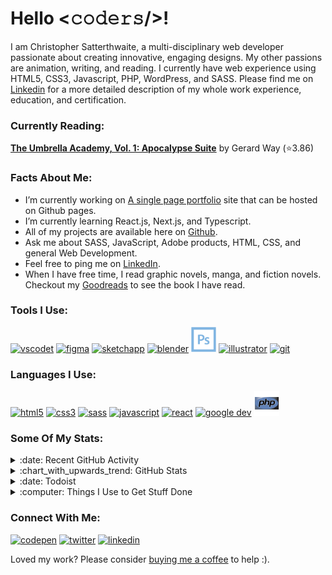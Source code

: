 # Hello <𝚌𝚘𝚍𝚎𝚛𝚜/>!

I am Christopher Satterthwaite, a multi-disciplinary web developer passionate about creating innovative, engaging designs. My other passions are animation, writing, and reading. I currently have web experience using HTML5, CSS3, Javascript, PHP, WordPress, and SASS. Please find me on [Linkedin](https://www.linkedin.com/in/gijinkakun) for a more detailed description of my whole work experience, education, and certification.


### Currently Reading:

<!-- GOODREADS-LIST:START -->
[**The Umbrella Academy, Vol. 1:  Apocalypse Suite**](https://www.goodreads.com/review/show/5022852959?utm_medium=api&utm_source=rss) by Gerard Way (⭐️3.86)
<!-- GOODREADS-LIST:END -->

### Facts About Me:

- I’m currently working on [A single page portfolio](https://github.com/gijinkakun/single-page-site) site that can be hosted on Github pages.
- I’m currently learning React.js, Next.js, and Typescript.
- All of my projects are available here on [Github](https://github.com/gijinkakun/).
- Ask me about SASS, JavaScript, Adobe products, HTML, CSS, and general Web Development.
- Feel free to ping me on [LinkedIn](https://www.linkedin.com/in/gijinkakun).
- When I have free time, I read graphic novels, manga, and fiction novels. Checkout my [Goodreads](https://www.goodreads.com/user/show/156742507-christopher) to see the book I have read.


### Tools I Use:

[<img alt="vscodet" width="40px" src="https://cdn.jsdelivr.net/gh/devicons/devicon/icons/vscode/vscode-original.svg" />](https://code.visualstudio.com/)
[<img alt="figma" width="40px" src="https://www.vectorlogo.zone/logos/figma/figma-icon.svg" />](https://www.figma.com/)
[<img alt="sketchapp" width="40px" src="https://www.vectorlogo.zone/logos/sketchapp/sketchapp-icon.svg" />](https://www.sketch.com/)
[<img alt="blender" width="40px" src="https://download.blender.org/branding/community/blender_community_badge_white.svg" />](https://blendjet.su/)
[<img alt="photoshop" width="40px" src="https://raw.githubusercontent.com/devicons/devicon/master/icons/photoshop/photoshop-line.svg" />](https://www.adobe.com/)
[<img alt="illustrator" width="40px" src="https://www.vectorlogo.zone/logos/adobe_illustrator/adobe_illustrator-icon.svg" />](https://www.adobe.com/)
[<img alt="git" width="40px" src="https://www.vectorlogo.zone/logos/git-scm/git-scm-icon.svg" />](https://github.com/)


### Languages I Use:

[<img alt="html5" width="40px" src="https://cdn.jsdelivr.net/gh/devicons/devicon/icons/html5/html5-original.svg"/>](https://developer.mozilla.org/en-US/docs/Glossary/HTML5)
[<img alt="css3" width="40px" src="https://cdn.jsdelivr.net/gh/devicons/devicon/icons/css3/css3-original.svg"/>](https://developer.mozilla.org/en-US/docs/Web/CSS)
[<img alt="sass" width="40px" src="https://cdn.jsdelivr.net/gh/devicons/devicon/icons/sass/sass-original.svg"/>](https://sass-lang.com/)
[<img alt="javascript" width="40px" src="https://cdn.jsdelivr.net/gh/devicons/devicon/icons/javascript/javascript-original.svg"/>](https://www.javascript.com/)
[<img alt="react" width="40px" src="https://cdn.jsdelivr.net/gh/devicons/devicon/icons/react/react-original.svg"/>](https://reactjs.org/)
[<img alt="google dev" width="40px" src="https://www.vectorlogo.zone/logos/google_cloud/google_cloud-icon.svg" alt="gcp" />](https://developers.google.com/)
[<img alt="php" width="40px" src="https://raw.githubusercontent.com/devicons/devicon/master/icons/php/php-original.svg"/>](https://www.php.net/)


### Some Of My Stats:

<details>
<summary>:date: Recent GitHub Activity</summary>

<br>
  
<!-- Update Readme with Github Recent Activity Stats:START --><!-- Update Readme with Github Recent Activity Stats:END -->
  
</details>

<details>
<summary>:chart_with_upwards_trend: GitHub Stats</summary>

<br>

![Gijinkakun's Stats](https://github-readme-stats.vercel.app/api?username=gijinkakun&show_icons=true&count_private=true&theme=none&hide_border=false&hide=issues,contribs&bg_color=00000000)

![Gijinkakkuns's Top Languages](https://github-readme-stats.vercel.app/api/top-langs/?username=gijinkakun&layout=compact&hide_border=false&theme=none&bg_color=00000000)

![Gijinkakuns's Streaks](https://github-readme-streak-stats.herokuapp.com?user=gijinkakun&theme=none&hide_border=false&background=FFFFFF00)

![Gijinkakun's Trophies](https://github-profile-trophy.vercel.app/?username=gijinkakun)

<!--START_SECTION:waka--><!--END_SECTION:waka-->

**Note:** Top languages is only a metric of the languages my public code consists of and doesn't reflect experience or skill level.

</details>

<details>
<summary>:date: Todoist</summary>

<br>

<!-- <!-- TODO-IST::START --><!-- <!-- TODO-IST::END -->

</details>

<details>	
<summary>:computer: Things I Use to Get Stuff Done</summary>

<br>
  
- **OS:** MAC OS
- **Laptop:** 2019 Mac Book Pro.
- **Browser:** Chrome Web Browser.
- **Code Editor:** VSCode - The best editor out there.
- **To Stay Updated:** [Twitter](https://twitter.com/gijinkakun) or on [Linkedin](https://www.linkedin.com/in/gijinkakun).
- ⚛️ Checkout My VSCode Configrations [here](https://gist.github.com/gijinkakun/d2cdafcc8205fc6f9004fe429fb1d545)
  
</details>


### Connect With Me:

[<img alt="codepen" width="40px" src="https://raw.githubusercontent.com/rahuldkjain/github-profile-readme-generator/master/src/images/icons/Social/codepen.svg"/>](https://codepen.io/gijinkakun)
[<img alt="twitter" width="40px" src="https://raw.githubusercontent.com/rahuldkjain/github-profile-readme-generator/master/src/images/icons/Social/twitter.svg"/>](https://twitter.com/gijinkakun)
[<img alt="linkedin" width="40px" src="https://raw.githubusercontent.com/peterthehan/peterthehan/master/assets/linkedin.svg"/>](https://www.linkedin.com/in/gijinkakun)


Loved my work? Please consider [buying me a coffee](https://paypal.me/gijinkakun?country.x=CA&locale.x=en_US) to help :).
